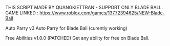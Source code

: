 THIS SCRIPT MADE BY QUANGKIETTRAN - SUPPORT ONLY BLADE BALL.
GAME LINKED : https://www.roblox.com/games/13772394625/NEW-Blade-Ball

Auto Parry v3
Auto Parry for Blade Ball (curently working)

Free Abilities v1.0.0 (PATCHED)
Get any ability for free on Blade Ball.
